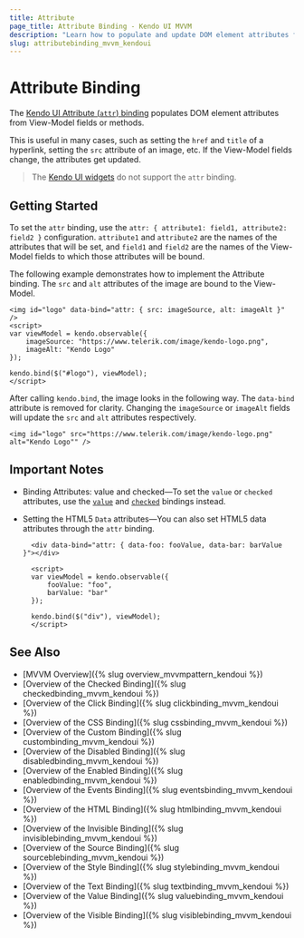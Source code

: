 ```yaml
---
title: Attribute
page_title: Attribute Binding - Kendo UI MVVM
description: "Learn how to populate and update DOM element attributes from the View-Model fields or methods through the attr binding in Kendo UI MVVM."
slug: attributebinding_mvvm_kendoui
---
```


# Attribute Binding

The [Kendo UI Attribute (`attr`) binding](https://demos.telerik.com/kendo-ui/mvvm/attributes) populates DOM element attributes from View-Model fields or methods.

This is useful in many cases, such as setting the `href` and `title` of a hyperlink, setting the `src` attribute of an image, etc. If the View-Model fields change, the attributes get updated.

> The [Kendo UI widgets](https://demos.telerik.com/kendo-ui/) do not support the `attr` binding.

## Getting Started

To set the `attr` binding, use the `attr: { attribute1: field1, attribute2: field2 }` configuration. `attribute1` and `attribute2` are the names of the attributes that will be set, and `field1` and `field2` are the names of the View-Model fields to which those attributes will be bound.

The following example demonstrates how to implement the Attribute binding. The `src` and `alt` attributes of the image are bound to the View-Model.

    <img id="logo" data-bind="attr: { src: imageSource, alt: imageAlt }" />
    <script>
    var viewModel = kendo.observable({
        imageSource: "https://www.telerik.com/image/kendo-logo.png",
        imageAlt: "Kendo Logo"
    });

    kendo.bind($("#logo"), viewModel);
    </script>

After calling `kendo.bind`, the image looks in the following way. The `data-bind` attribute is removed for clarity. Changing the `imageSource` or `imageAlt` fields will update the `src` and `alt` attributes respectively.

    <img id="logo" src="https://www.telerik.com/image/kendo-logo.png" alt="Kendo Logo"" />

## Important Notes

* Binding Attributes: value and checked&mdash;To set the `value` or `checked` attributes, use the [`value`](/framework/mvvm/bindings/value) and [`checked`](/framework/mvvm/bindings/checked) bindings instead.
* Setting the HTML5 `Data` attributes&mdash;You can also set HTML5 data attributes through the `attr` binding.

        <div data-bind="attr: { data-foo: fooValue, data-bar: barValue }"></div>

        <script>
        var viewModel = kendo.observable({
            fooValue: "foo",
            barValue: "bar"
        });

        kendo.bind($("div"), viewModel);
        </script>

## See Also

* [MVVM Overview]({% slug overview_mvvmpattern_kendoui %})
* [Overview of the Checked Binding]({% slug checkedbinding_mvvm_kendoui %})
* [Overview of the Click Binding]({% slug clickbinding_mvvm_kendoui %})
* [Overview of the CSS Binding]({% slug cssbinding_mvvm_kendoui %})
* [Overview of the Custom Binding]({% slug custombinding_mvvm_kendoui %})
* [Overview of the Disabled Binding]({% slug disabledbinding_mvvm_kendoui %})
* [Overview of the Enabled Binding]({% slug enabledbinding_mvvm_kendoui %})
* [Overview of the Events Binding]({% slug eventsbinding_mvvm_kendoui %})
* [Overview of the HTML Binding]({% slug htmlbinding_mvvm_kendoui %})
* [Overview of the Invisible Binding]({% slug invisiblebinding_mvvm_kendoui %})
* [Overview of the Source Binding]({% slug sourceblebinding_mvvm_kendoui %})
* [Overview of the Style Binding]({% slug stylebinding_mvvm_kendoui %})
* [Overview of the Text Binding]({% slug textbinding_mvvm_kendoui %})
* [Overview of the Value Binding]({% slug valuebinding_mvvm_kendoui %})
* [Overview of the Visible Binding]({% slug visiblebinding_mvvm_kendoui %})
